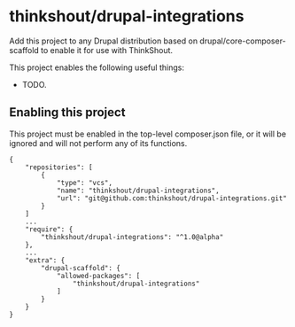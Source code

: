 # thinkshout/drupal-integrations

Add this project to any Drupal distribution based on drupal/core-composer-scaffold to enable it for use with ThinkShout.

This project enables the following useful things:

- TODO.

## Enabling this project

This project must be enabled in the top-level composer.json file, or it will be ignored and will not perform any of its functions.
```
{
    "repositories": [
        {
            "type": "vcs",
            "name": "thinkshout/drupal-integrations",
            "url": "git@github.com:thinkshout/drupal-integrations.git"
        }
    ]
    ...
    "require": {
        "thinkshout/drupal-integrations": "^1.0@alpha"
    },
    ...
    "extra": {
        "drupal-scaffold": {
            "allowed-packages": [
                "thinkshout/drupal-integrations"
            ]
        }
    }
}
```
